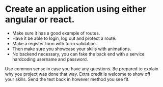 # Create an application using either angular or react.

- Make sure it has a good example of routes.
- Have it be able to login, log out and protect a route.
- Make a register form with form validation.
- Then make sure you showcase your skills with animations.
- No backend necessary, you can fake the back end with a service hardcoding username and password.

Use common sense in case you have any questions. Be prepared to explain why you project was done that way.
Extra credit is welcome to show off your skills. Send the test back in however method you see fit.
